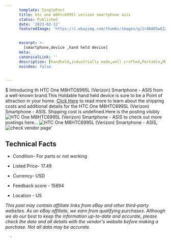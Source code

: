 ```yaml
---
      template: SinglePost
      title: htc one m8htc6995l verizon smartphone asis
      status: Published
      date: '2023-02-12'
      featuredImage: 'https://i.ebayimg.com/thumbs/images/g/2r8AAOSwQIZjAHo5/s-l225.jpg'
       

      excerpt: >-
        [smartphone,device ,hand held device]
      meta:
      canonicalLink: ''
      description: [handheld,industrially made,well crafted,Portable,Mobile,Compact,Convenient,Lightweight,Maneuverable,Man-portable,Miniature,Carriable,Hand-held,Light,Holdable,Transportable,Mobile device,Pocket-sized,On-the-go,Wireless,Cordless,Compact size,Convenient size, smartphone,device ,hand held device]
      noindex: false
      

---
```

$
      Introducing th HTC One M8HTC6995L (Verizon) Smartphone - ASIS from a well-known brand.This Holdable hand held device is sure to be a Point of attraction  in your home. [Click Here](https://www.ebay.com/itm/134204481865?hash=item1f3f35e149%3Ag%3A2r8AAOSwQIZjAHo5&mkevt=1&mkcid=1&mkrid=711-53200-19255-0&campid=%253CePNCampaignId%253E&customid=%253CreferenceId%253E&toolid=10049) to read more to learn about the shipping costs and additional details for the HTC One M8HTC6995L (Verizon) Smartphone - ASIS. Shipping cost is undefined.Here is the posting visibly ![HTC One M8HTC6995L (Verizon) Smartphone - ASIS](https://i.ebayimg.com/thumbs/images/g/2r8AAOSwQIZjAHo5/s-l225.jpg) to check out more postings here... ![HTC One M8HTC6995L (Verizon) Smartphone - ASIS](https://i.ebayimg.com/images/g/2r8AAOSwQIZjAHo5/s-l1600.jpg), ![check vendor page](https://origin-galleryplus.ebayimg.com/ws/web/134204481865_2_0_1/225x225.jpg,https://origin-galleryplus.ebayimg.com/ws/web/134204481865_3_0_1/225x225.jpg,https://origin-galleryplus.ebayimg.com/ws/web/134204481865_4_0_1/225x225.jpg,https://origin-galleryplus.ebayimg.com/ws/web/134204481865_5_0_1/225x225.jpg)'

      

 ## Technical Facts 



     
      

 - Condition- For parts or not working 


      

 - Listed Price- 17.49 


      

 - Currency- USD 


      

 - Feedback score - 15894 


      

 - Location - US 


      
      

 *_This post may contain affiliate links from eBay and other third-party websites. As an eBay affiliate, we earn from qualifying purchases. Although we do our best to keep the information up-to-date and accurate, please check the date and all details with the vendor's website before making a purchase. Not all data may be accurate._*




      -
